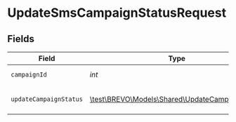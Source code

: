 # UpdateSmsCampaignStatusRequest


## Fields

| Field                                                                                         | Type                                                                                          | Required                                                                                      | Description                                                                                   |
| --------------------------------------------------------------------------------------------- | --------------------------------------------------------------------------------------------- | --------------------------------------------------------------------------------------------- | --------------------------------------------------------------------------------------------- |
| `campaignId`                                                                                  | *int*                                                                                         | :heavy_check_mark:                                                                            | id of the campaign                                                                            |
| `updateCampaignStatus`                                                                        | [\test\BREVO\Models\Shared\UpdateCampaignStatus](../../models/shared/UpdateCampaignStatus.md) | :heavy_check_mark:                                                                            | Status of the campaign.                                                                       |